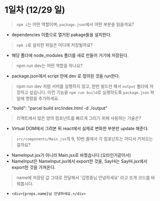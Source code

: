 # 1일차 (12/29 일)
> `npm i`는 어떤 역할이며, `package.json`에서 어떤 부분을 읽을까요?
- dependencies 이름으로 열거된 pakage들을 설치한다.

> `npm i`로 설치한 파일은 어디에 저장될까요?
- 해당 폴더에 node_modules 폴더를 새로 만들어 거기에 저장된다.


> npm run dev는 어떤 역할을 하나요?
- package.json에서 script 안에 dev 로 정의된 것을 run한다.

> npm run dev 처럼 서버를 실행하지 않고, 한번 빌드만 해서 `output` 폴더에 저장하고 싶습니다.
> 이런 기능을 `npm run build`로 실행하도록 `package.json` 파일에 명령을 추가하세요.
- "build": "parcel build  src/index.html -d ./output"

> 리액트에서 많은 양의 컴포넌트를 빠르게 그리기 위해 사용하는 기술은?
- Virtual DOM에서 그려본 뒤 react에서 실제로 변화한 부분만 update 해준다.

> `src/components/Main.jsx`의 9, 10번 줄에서 각 컴포넌트는 어디서 가져오는 걸까요?
- NameInput.jsx가 아니라 Main.jsx로 바꿨습니다.(오타인거같아서)
- NameInput은 NameInput.jsx에서 export한 것을, SayHi는 SayHi.jsx에서 export한 것을 가져온다.

> name에 저장된 값 그대로 전달해서 '김명중님 안녕하세요' 라고 뜨게 코드를 바꿔봅시다.
- `<div>{props.name}님 안녕하세요.</div>`